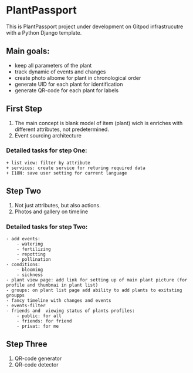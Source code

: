 # PlantPassport

This is PlantPassport project under development on Gitpod infrastrucutre with a Python Django template.

## Main goals:
- keep all parameters of the plant
- track dynamic of events and changes
- create photo albome for plant in chronological order
- generate UID for each plant for identification 
- generate QR-code for each plant for labels 


## First Step
1. The main concept is blank model of item (plant) wich is enriches with different attributes, not predetermined. 
2. Event sourcing architecture

### Detailed tasks for step One:
    + list view: filter by attribute
    + services: create service for returing required data
    + I18N: save user setting for current language

## Step Two 
1. Not just attributes, but also actions. 
2. Photos and gallery on timeline

### Detailed tasks for step Two:
    - add events:
        - watering
        - fertilizing
        - repotting
        - pollination
    - conditions:
        - blooming
        - sickness
    - plant view page: add link for setting up of main plant picture (for profile and thumbnai in plant list)
    - groups: on plant list page add ability to add plants to exitsting groupps
    - fancy timeline with changes and events
    - events-filter
    - friends and  viewing status of plants profiles:
        - public: for all
        - friends: for friend
        - privat: for me 

## Step Three
1. QR-code generator
2. QR-code detector
